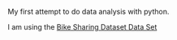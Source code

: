 
My first attempt to do data analysis with python.

I am using the [Bike Sharing Dataset Data Set](https://archive.ics.uci.edu/ml/datasets/Bike+Sharing+Dataset)


